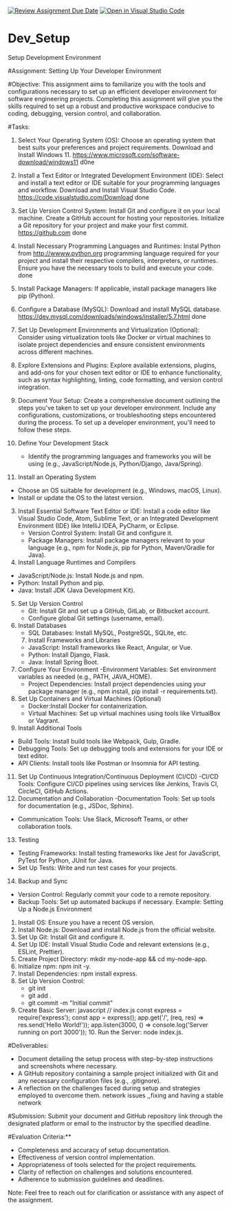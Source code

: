 [![Review Assignment Due Date](https://classroom.github.com/assets/deadline-readme-button-22041afd0340ce965d47ae6ef1cefeee28c7c493a6346c4f15d667ab976d596c.svg)](https://classroom.github.com/a/vbnbTt5m)
[![Open in Visual Studio Code](https://classroom.github.com/assets/open-in-vscode-2e0aaae1b6195c2367325f4f02e2d04e9abb55f0b24a779b69b11b9e10269abc.svg)](https://classroom.github.com/online_ide?assignment_repo_id=15287771&assignment_repo_type=AssignmentRepo)
# Dev_Setup
Setup Development Environment

#Assignment: Setting Up Your Developer Environment

#Objective:
This assignment aims to familiarize you with the tools and configurations necessary to set up an efficient developer environment for software engineering projects. Completing this assignment will give you the skills required to set up a robust and productive workspace conducive to coding, debugging, version control, and collaboration.

#Tasks:

1. Select Your Operating System (OS):
   Choose an operating system that best suits your preferences and project requirements. Download and Install Windows 11. https://www.microsoft.com/software-download/windows11
d0ne
2. Install a Text Editor or Integrated Development Environment (IDE):
   Select and install a text editor or IDE suitable for your programming languages and workflow. Download and Install Visual Studio Code. https://code.visualstudio.com/Download
   done
3. Set Up Version Control System:
   Install Git and configure it on your local machine. Create a GitHub account for hosting your repositories. Initialize a Git repository for your project and make your first commit. https://github.com
   done

4. Install Necessary Programming Languages and Runtimes:
  Instal Python from http://wwww.python.org programming language required for your project and install their respective compilers, interpreters, or runtimes. Ensure you have the necessary tools to build and execute your code.
  done

5. Install Package Managers:
   If applicable, install package managers like pip (Python).

6. Configure a Database (MySQL):
   Download and install MySQL database. https://dev.mysql.com/downloads/windows/installer/5.7.html
   done

7. Set Up Development Environments and Virtualization (Optional):
   Consider using virtualization tools like Docker or virtual machines to isolate project dependencies and ensure consistent environments across different machines.

8. Explore Extensions and Plugins:
   Explore available extensions, plugins, and add-ons for your chosen text editor or IDE to enhance functionality, such as syntax highlighting, linting, code formatting, and version control integration.

9. Document Your Setup:
    Create a comprehensive document outlining the steps you've taken to set up your developer environment. Include any configurations, customizations, or troubleshooting steps encountered during the process. 
    To set up a developer environment, you'll need to follow these steps. 
1. Define Your Development Stack
   - Identify the programming languages and frameworks you will be using (e.g., JavaScript/Node.js, Python/Django, Java/Spring).
 2. Install an Operating System
   - Choose an OS suitable for development (e.g., Windows, macOS, Linux).
   - Install or update the OS to the latest version.
3. Install Essential Software
Text Editor or IDE: Install a code editor like Visual Studio Code, Atom, Sublime Text, or an Integrated Development Environment (IDE) like IntelliJ IDEA, PyCharm, or Eclipse.
   - Version Control System: Install Git and configure it.
   - Package Managers: Install package managers relevant to your language (e.g., npm for Node.js, pip for Python, Maven/Gradle for Java).
 4. Install Language Runtimes and Compilers
   - JavaScript/Node.js: Install Node.js and npm.
   - Python: Install Python and pip.
   - Java: Install JDK (Java Development Kit).
5. Set Up Version Control
   - Git: Install Git and set up a GitHub, GitLab, or Bitbucket account.
   - Configure global Git settings (username, email).
6. Install Databases
   - SQL Databases: Install MySQL, PostgreSQL, SQLite, etc.
   7. Install Frameworks and Libraries
   - JavaScript: Install frameworks like React, Angular, or Vue.
   - Python: Install Django, Flask.
   - Java: Install Spring Boot.
8. Configure Your Environment
   -Environment Variables: Set environment variables as needed (e.g., PATH, JAVA_HOME).
   - Project Dependencies: Install project dependencies using your package manager (e.g., npm install, pip install -r requirements.txt).
9. Set Up Containers and Virtual Machines (Optional)
   - Docker:Install Docker for containerization.
   - Virtual Machines: Set up virtual machines using tools like VirtualBox or Vagrant.
10. Install Additional Tools
   - Build Tools: Install build tools like Webpack, Gulp, Gradle.
   - Debugging Tools: Set up debugging tools and extensions for your IDE or text editor.
   - API Clients: Install tools like Postman or Insomnia for API testing.
11. Set Up Continuous Integration/Continuous Deployment (CI/CD)
   -CI/CD Tools: Configure CI/CD pipelines using services like Jenkins, Travis CI, CircleCI, GitHub Actions.
12. Documentation and Collaboration
   -Documentation Tools: Set up tools for documentation (e.g., JSDoc, Sphinx).
   - Communication Tools: Use Slack, Microsoft Teams, or other collaboration tools.
13. Testing
   - Testing Frameworks: Install testing frameworks like Jest for JavaScript, PyTest for Python, JUnit for Java.
   - Set Up Tests: Write and run test cases for your projects.
14. Backup and Sync
   - Version Control: Regularly commit your code to a remote repository.
   - Backup Tools: Set up automated backups if necessary.
Example: Setting Up a Node.js Environment
1. Install OS: Ensure you have a recent OS version.
2. Install Node.js: Download and install Node.js from the official website.
3. Set Up Git: Install Git and configure it.
4. Set Up IDE: Install Visual Studio Code and relevant extensions (e.g., ESLint, Prettier).
5. Create Project Directory: mkdir my-node-app && cd my-node-app.
6. Initialize npm: npm init -y.
7. Install Dependencies: npm install express.
8. Set Up Version Control:
   - git init
   - git add .
   - git commit -m "Initial commit"
9. Create Basic Server:
   javascript
   // index.js
   const express = require('express');
   const app = express();
   app.get('/', (req, res) => res.send('Hello World!'));
   app.listen(3000, () => console.log('Server running on port 3000'));
   10. Run the Server: node index.js.




#Deliverables:
- Document detailing the setup process with step-by-step instructions and screenshots where necessary.
- A GitHub repository containing a sample project initialized with Git and any necessary configuration files (e.g., .gitignore).
- A reflection on the challenges faced during setup and strategies employed to overcome them.
network issues ,,fixing and having a stable network

#Submission:
Submit your document and GitHub repository link through the designated platform or email to the instructor by the specified deadline.

#Evaluation Criteria:**
- Completeness and accuracy of setup documentation.
- Effectiveness of version control implementation.
- Appropriateness of tools selected for the project requirements.
- Clarity of reflection on challenges and solutions encountered.
- Adherence to submission guidelines and deadlines.

Note: Feel free to reach out for clarification or assistance with any aspect of the assignment.
